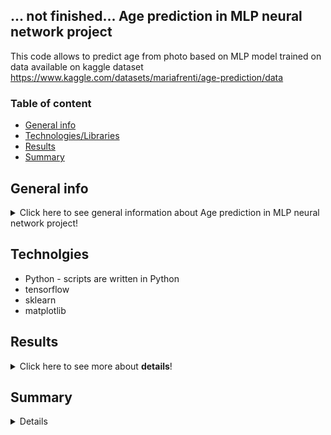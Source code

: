 ## ... not finished... Age prediction in MLP neural network project 
This code allows to predict age from photo based on MLP model trained on data available on kaggle dataset https://www.kaggle.com/datasets/mariafrenti/age-prediction/data

### Table of content 
* [General info](#general-info)
* [Technologies/Libraries](#technologies/libraries)
* [Results](#results)
* [Summary](#summary)

## General info <a name="general-info"></a>

<details>
<summary>Click here to see general information about Age prediction in MLP neural network project!</summary>
<p>Main purpose of this project was to train an MLP model based on available training dataset which could predict the age of people in photos in the testing dataset. 
The project consists of several steps, including:</p>

* Splitting the training dataset into training and validation sets.
* Creating a generator in a separate class to improve model training based on images.
* Building and training the model.
* Evaluating the model.
</details>

## Technolgies <a name="technologies/libraries"></a>
<ul>
<li>Python -  scripts are written in Python</li>
<li>tensorflow</li>
<li>sklearn</li>
<li>matplotlib</li>
</ul>


## Results <a name="results"></a>
<details>
<summary>Click here to see more about <b>details</b>!</summary>
Model which was built from seven layers (first flatten, five dense and one output) in 50 epochs shows below losses and MAEs during training: 
![Opis obrazka](https://raw.githubusercontent.com/wksiazak/MLP_neural_network_age_recognition/master/examples.png)
</details>


## Summary <a name="summary"></a>
<details>
</details>
